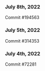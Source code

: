 ### July 8th, 2022

Commit #194563

### July 5th, 2022

Commit #314353


### July 4th, 2022

Commit #72281
